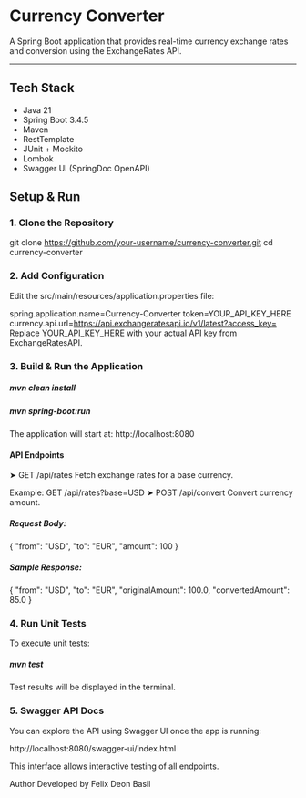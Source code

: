 # Currency Converter

A Spring Boot application that provides real-time currency exchange rates and conversion using the ExchangeRates API.

---

## Tech Stack

- Java 21  
- Spring Boot 3.4.5  
- Maven  
- RestTemplate  
- JUnit + Mockito  
- Lombok  
- Swagger UI (SpringDoc OpenAPI)

##  Setup & Run

### 1. Clone the Repository

git clone https://github.com/your-username/currency-converter.git
cd currency-converter
### 2. Add Configuration
Edit the src/main/resources/application.properties file:

spring.application.name=Currency-Converter
token=YOUR_API_KEY_HERE
currency.api.url=https://api.exchangeratesapi.io/v1/latest?access_key=
Replace YOUR_API_KEY_HERE with your actual API key from ExchangeRatesAPI.

### 3. Build & Run the Application

##### mvn clean install

##### mvn spring-boot:run

The application will start at: http://localhost:8080

#### API Endpoints
➤ GET /api/rates
Fetch exchange rates for a base currency.

Example:
GET /api/rates?base=USD
➤ POST /api/convert
Convert currency amount.

##### Request Body:
{
  "from": "USD",
  "to": "EUR",
  "amount": 100
}
##### Sample Response:
{
  "from": "USD",
  "to": "EUR",
  "originalAmount": 100.0,
  "convertedAmount": 85.0
}
### 4. Run Unit Tests
To execute unit tests:

##### mvn test

Test results will be displayed in the terminal.

### 5. Swagger API Docs
You can explore the API using Swagger UI once the app is running:

http://localhost:8080/swagger-ui/index.html

This interface allows interactive testing of all endpoints.

Author
Developed by Felix Deon Basil


